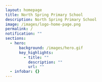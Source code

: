 ```yaml
---
layout: homepage
title: North Spring Primary School
description: North Spring Primary School
image: /images/logo-home-page.png
permalink: /
notification: ""
sections:
  - hero:
      background: /images/hero.gif
      key_highlights:
        - title: ""
          description: ""
          url: ""
  - infobar: {}
---
```

